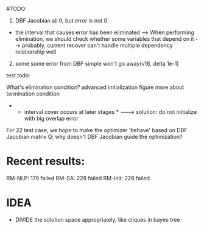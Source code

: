 #TODO:
1. DBF Jacobian all 0, but error is not 0
- the interval that causes error has been eliminated
--> When performing elimination, we should check whether some variables that depend on it
--> probably, current recover can't handle multiple dependency relationship well
2. some some error from DBF simple won't go away(v18, delta 1e-1)


test todo:

What's elimination condition?
advanced initialization
figure more about termination condition
- * interval cover occurs at later stages *
---> solution: do not initialize with big overlap error

For 22 test case, we hope to make the optimizer 'behave' based on DBF Jacobian matrix
Q: why doesn't DBF Jacobian guide the optimization?

# Recent results:
RM-NLP: 179 failed
RM-SA: 228 failed
RM-Init: 228 failed


# IDEA
- DIVIDE the solution space appropriately, like cliques in bayes tree